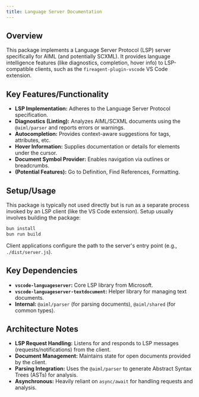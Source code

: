 ```yaml
---
title: Language Server Documentation
---
```


## Overview

This package implements a Language Server Protocol (LSP) server specifically for AIML (and potentially SCXML). It provides language intelligence features (like diagnostics, completion, hover info) to LSP-compatible clients, such as the `fireagent-plugin-vscode` VS Code extension.

## Key Features/Functionality

- **LSP Implementation:** Adheres to the Language Server Protocol specification.
- **Diagnostics (Linting):** Analyzes AIML/SCXML documents using the `@aiml/parser` and reports errors or warnings.
- **Autocompletion:** Provides context-aware suggestions for tags, attributes, etc.
- **Hover Information:** Supplies documentation or details for elements under the cursor.
- **Document Symbol Provider:** Enables navigation via outlines or breadcrumbs.
- **(Potential Features):** Go to Definition, Find References, Formatting.

## Setup/Usage

This package is typically not used directly but is run as a separate process invoked by an LSP client (like the VS Code extension). Setup usually involves building the package:

```bash
bun install
bun run build
```

Client applications configure the path to the server's entry point (e.g., `./dist/server.js`).

## Key Dependencies

- **`vscode-languageserver`:** Core LSP library from Microsoft.
- **`vscode-languageserver-textdocument`:** Helper library for managing text documents.
- **Internal:** `@aiml/parser` (for parsing documents), `@aiml/shared` (for common types).

## Architecture Notes

- **LSP Request Handling:** Listens for and responds to LSP messages (requests/notifications) from the client.
- **Document Management:** Maintains state for open documents provided by the client.
- **Parsing Integration:** Uses the `@aiml/parser` to generate Abstract Syntax Trees (ASTs) for analysis.
- **Asynchronous:** Heavily reliant on `async/await` for handling requests and analysis.
